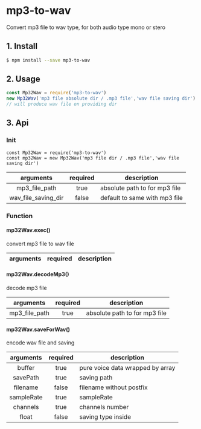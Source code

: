 # mp3-to-wav

Convert mp3 file to wav type, for both audio type mono or stero

## 1. Install

```bash
$ npm install --save mp3-to-wav
```

## 2. Usage

```javascript
const Mp32Wav = require('mp3-to-wav')
new Mp32Wav('mp3 file absolute dir / .mp3 file','wav file saving dir').exec()
// will produce wav file on providing dir
```

## 3. Api

### Init

```
const Mp32Wav = require('mp3-to-wav')
const mp32Wav = new Mp32Wav('mp3 file dir / .mp3 file','wav file saving dir')
```

|arguments|required|description|
|:------:|:------:|------|
|mp3_file_path|true|absolute path to for mp3 file|
|wav_file_saving_dir|false|default to same with mp3 file|

### Function

#### mp32Wav.exec()

convert mp3 file to wav file

|arguments|required|description|
|:------:|:------:|------|

#### mp32Wav.decodeMp3()

decode mp3 file

|arguments|required|description|
|:------:|:------:|------|
|mp3_file_path|true|absolute path to for mp3 file|

#### mp32Wav.saveForWav()

encode wav file and saving

|arguments|required|description|
|:------:|:------:|------|
|buffer|true|pure voice data wrapped by array|
|savePath|true|saving path|
|filename|false|filename without postfix|
|sampleRate|true|sampleRate|
|channels|true|channels number|
|float|false|saving type inside|